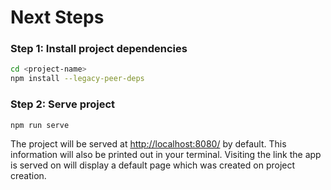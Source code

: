 # Next Steps

### Step 1: Install project dependencies

```bash
cd <project-name>
npm install --legacy-peer-deps
```

### Step 2: Serve project

```bash
npm run serve
```

The project will be served at [http://localhost:8080/](http://localhost:8080/) by default. This information will also be printed out in your terminal. Visiting the link the app is served on will display a default page which was created on project creation.
